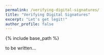 ```yaml
---
permalink: /verifying-digital-signatures/
title: "Verifying Digital Signatures"
excerpt: "Let's get legit!"
author_profile: false
---
```


{% include base_path %}

to be written...